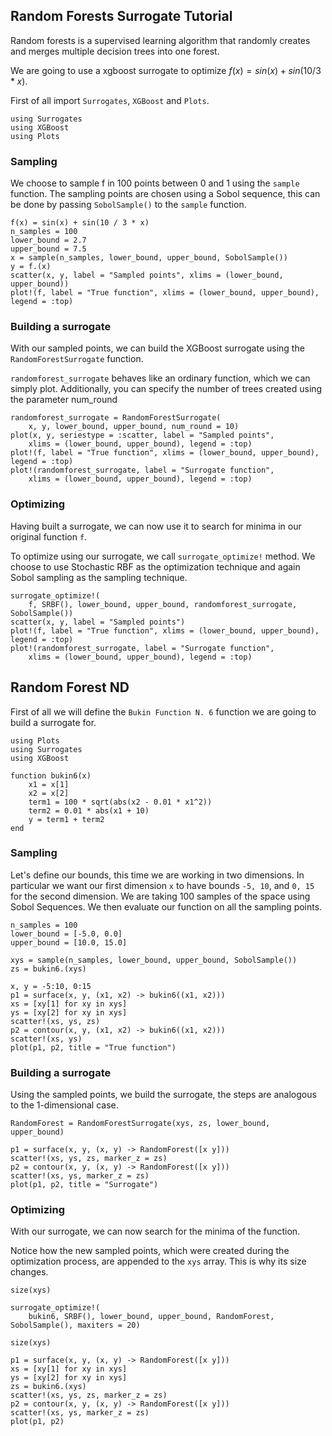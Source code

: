 ## Random Forests Surrogate Tutorial

Random forests is a supervised learning algorithm that randomly creates and merges multiple decision trees into one forest.

We are going to use a xgboost surrogate to optimize $f(x)=sin(x)+sin(10/3 * x)$.

First of all import `Surrogates`, `XGBoost` and `Plots`.

```@example RandomForestSurrogate_tutorial
using Surrogates
using XGBoost
using Plots
```

### Sampling

We choose to sample f in 100 points between 0 and 1 using the `sample` function. The sampling points are chosen using a Sobol sequence, this can be done by passing `SobolSample()` to the `sample` function.

```@example RandomForestSurrogate_tutorial
f(x) = sin(x) + sin(10 / 3 * x)
n_samples = 100
lower_bound = 2.7
upper_bound = 7.5
x = sample(n_samples, lower_bound, upper_bound, SobolSample())
y = f.(x)
scatter(x, y, label = "Sampled points", xlims = (lower_bound, upper_bound))
plot!(f, label = "True function", xlims = (lower_bound, upper_bound), legend = :top)
```

### Building a surrogate

With our sampled points, we can build the XGBoost surrogate using the `RandomForestSurrogate` function.

`randomforest_surrogate` behaves like an ordinary function, which we can simply plot. Additionally, you can specify the number of trees created
using the parameter num_round

```@example RandomForestSurrogate_tutorial
randomforest_surrogate = RandomForestSurrogate(
    x, y, lower_bound, upper_bound, num_round = 10)
plot(x, y, seriestype = :scatter, label = "Sampled points",
    xlims = (lower_bound, upper_bound), legend = :top)
plot!(f, label = "True function", xlims = (lower_bound, upper_bound), legend = :top)
plot!(randomforest_surrogate, label = "Surrogate function",
    xlims = (lower_bound, upper_bound), legend = :top)
```

### Optimizing

Having built a surrogate, we can now use it to search for minima in our original function `f`.

To optimize using our surrogate, we call `surrogate_optimize!` method. We choose to use Stochastic RBF as the optimization technique and again Sobol sampling as the sampling technique.

```@example RandomForestSurrogate_tutorial
surrogate_optimize!(
    f, SRBF(), lower_bound, upper_bound, randomforest_surrogate, SobolSample())
scatter(x, y, label = "Sampled points")
plot!(f, label = "True function", xlims = (lower_bound, upper_bound), legend = :top)
plot!(randomforest_surrogate, label = "Surrogate function",
    xlims = (lower_bound, upper_bound), legend = :top)
```

## Random Forest ND

First of all we will define the `Bukin Function N. 6` function we are going to build a surrogate for.

```@example RandomForestSurrogateND
using Plots
using Surrogates
using XGBoost

function bukin6(x)
    x1 = x[1]
    x2 = x[2]
    term1 = 100 * sqrt(abs(x2 - 0.01 * x1^2))
    term2 = 0.01 * abs(x1 + 10)
    y = term1 + term2
end
```

### Sampling

Let's define our bounds, this time we are working in two dimensions. In particular we want our first dimension `x` to have bounds `-5, 10`, and `0, 15` for the second dimension. We are taking 100 samples of the space using Sobol Sequences. We then evaluate our function on all the sampling points.

```@example RandomForestSurrogateND
n_samples = 100
lower_bound = [-5.0, 0.0]
upper_bound = [10.0, 15.0]

xys = sample(n_samples, lower_bound, upper_bound, SobolSample())
zs = bukin6.(xys)
```

```@example RandomForestSurrogateND
x, y = -5:10, 0:15
p1 = surface(x, y, (x1, x2) -> bukin6((x1, x2)))
xs = [xy[1] for xy in xys]
ys = [xy[2] for xy in xys]
scatter!(xs, ys, zs)
p2 = contour(x, y, (x1, x2) -> bukin6((x1, x2)))
scatter!(xs, ys)
plot(p1, p2, title = "True function")
```

### Building a surrogate

Using the sampled points, we build the surrogate, the steps are analogous to the 1-dimensional case.

```@example RandomForestSurrogateND
RandomForest = RandomForestSurrogate(xys, zs, lower_bound, upper_bound)
```

```@example RandomForestSurrogateND
p1 = surface(x, y, (x, y) -> RandomForest([x y]))
scatter!(xs, ys, zs, marker_z = zs)
p2 = contour(x, y, (x, y) -> RandomForest([x y]))
scatter!(xs, ys, marker_z = zs)
plot(p1, p2, title = "Surrogate")
```

### Optimizing

With our surrogate, we can now search for the minima of the function.

Notice how the new sampled points, which were created during the optimization process, are appended to the `xys` array.
This is why its size changes.

```@example RandomForestSurrogateND
size(xys)
```

```@example RandomForestSurrogateND
surrogate_optimize!(
    bukin6, SRBF(), lower_bound, upper_bound, RandomForest, SobolSample(), maxiters = 20)
```

```@example RandomForestSurrogateND
size(xys)
```

```@example RandomForestSurrogateND
p1 = surface(x, y, (x, y) -> RandomForest([x y]))
xs = [xy[1] for xy in xys]
ys = [xy[2] for xy in xys]
zs = bukin6.(xys)
scatter!(xs, ys, zs, marker_z = zs)
p2 = contour(x, y, (x, y) -> RandomForest([x y]))
scatter!(xs, ys, marker_z = zs)
plot(p1, p2)
```

